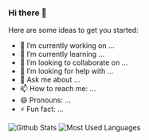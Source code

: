 ### Hi there 👋

Here are some ideas to get you started:

- 🔭 I’m currently working on ...
- 🌱 I’m currently learning ...
- 👯 I’m looking to collaborate on ...
- 🤔 I’m looking for help with ...
- 💬 Ask me about ...
- 📫 How to reach me: ...
- 😄 Pronouns: ...
- ⚡ Fun fact: ...

![Github Stats](https://github-readme-stats.vercel.app/api?username=Letian-stu&show_icons=true&theme=dark&count_private=true)
![Most Used Languages](https://github-readme-stats.vercel.app/api/top-langs/?username=Letian-stu&show_icons=true&theme=dark&count_private=true)
